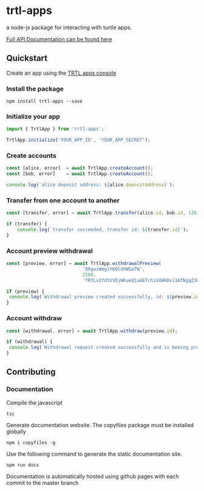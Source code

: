 # trtl-apps
a node-js package for interacting with turtle apps.

[Full API Documentation can be found here](https://zoidbergza.github.io/turtle-apps-node/classes/_trtlapp_.trtlapp.html)

## Quickstart

Create an app using the [TRTL apps console](https://trtlapps.io)

### Install the package

`npm install trtl-apps --save`

### Initialize your app

```ts
import { TrtlApp } from 'trtl-apps';

TrtlApp.initialize('YOUR_APP_ID', 'YOUR_APP_SECRET');
```

### Create accounts

```ts
const [alice, error]  = await TrtlApp.createAccount();
const [bob, error]    = await TrtlApp.createAccount();

console.log(`alice deposit address: ${alice.depositAddress}`);
```

### Transfer from one account to another

```ts
const [transfer, error] = await TrtlApp.transfer(alice.id, bob.id, 120);

if (transfer) {
    console.log(`transfer succeeded, transfer id: ${transfer.id}`);
}
```

### Account preview withdrawal

```ts
const [preview, error] = await TrtlApp.withdrawalPreview(
                            '8RgwiWmgiYKQlUHWGaTW',
                            2100,
                            'TRTLv2fdtVVDjWKueQ1aAETchiGVWkDvi1ATNgqZ3nKc7biCLm7KzLYeCzfS46mWYNRe8JaMPcTGWAR874kkN2zQ7Mt16J1vzcA');

if (preview) {
 console.log(`Withdrawal preview created successfully, id: ${preview.id}, fee: ${preview.fee}`);
}
```

### Account withdraw

```ts
const [withdrawal, error] = await TrtlApp.withdraw(preview.id);

if (withdrawal) {
 console.log(`Withdrawal request created successfully and is beeing processed, paymentId: ${withdrawal.paymentId}`);
}
```

## Contributing

### Documentation

Compile the javascript

`tsc`

Generate documentation website. The copyfiles package must be installed globally

`npm i copyfiles -g`

Use the following command to generate the static documentation site.

`npm run docs`

Documentation is automatically hosted using github pages with each commit to the master branch
